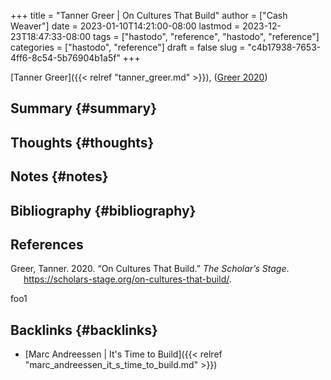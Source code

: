 +++
title = "Tanner Greer | On Cultures That Build"
author = ["Cash Weaver"]
date = 2023-01-10T14:21:00-08:00
lastmod = 2023-12-23T18:47:33-08:00
tags = ["hastodo", "reference", "hastodo", "reference"]
categories = ["hastodo", "reference"]
draft = false
slug = "c4b17938-7653-4ff6-8c54-5b76904b1a5f"
+++

[Tanner Greer]({{< relref "tanner_greer.md" >}}), (<a href="#citeproc_bib_item_1">Greer 2020</a>)


## Summary {#summary}


## Thoughts {#thoughts}


## Notes {#notes}


## Bibliography {#bibliography}

## References

<style>.csl-entry{text-indent: -1.5em; margin-left: 1.5em;}</style><div class="csl-bib-body">
  <div class="csl-entry"><a id="citeproc_bib_item_1"></a>Greer, Tanner. 2020. “On Cultures That Build.” <i>The Scholar’s Stage</i>. <a href="https://scholars-stage.org/on-cultures-that-build/">https://scholars-stage.org/on-cultures-that-build/</a>.</div>
</div>

foo1


## Backlinks {#backlinks}

-   [Marc Andreessen | It's Time to Build]({{< relref "marc_andreessen_it_s_time_to_build.md" >}})
